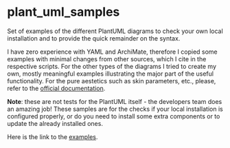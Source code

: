 # plant_uml_samples

Set of examples of the different PlantUML diagrams to check your own local installation and to provide the quick remainder on the syntax.

I have zero experience with YAML and ArchiMate, therefore I copied some examples with minimal changes from other sources, which I cite in the respective scripts. For the other types of the diagrams I tried to create my own, mostly meaningful examples illustrating the major part of the useful functionality. For the pure aestetics such as skin parameters, etc., please, refer to the [official documentation](https://plantuml.com).

**Note**: these are not tests for the PlantUML itself - the developers team does an amazing job! These samples are for the checks if your local installation is configured properly, or do you need to install some extra components or to update the already installed ones.

Here is the link to the [examples](./Samples/index.md).
